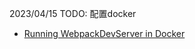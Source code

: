2023/04/15
TODO: 配置docker
- [Running WebpackDevServer in Docker](https://dev.to/ku6ryo/run-webpackdevserver-in-docker-1mg5)